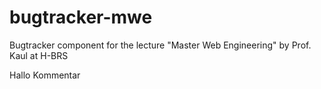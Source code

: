 # bugtracker-mwe
Bugtracker component for the lecture "Master Web Engineering" by Prof. Kaul at H-BRS

Hallo Kommentar
